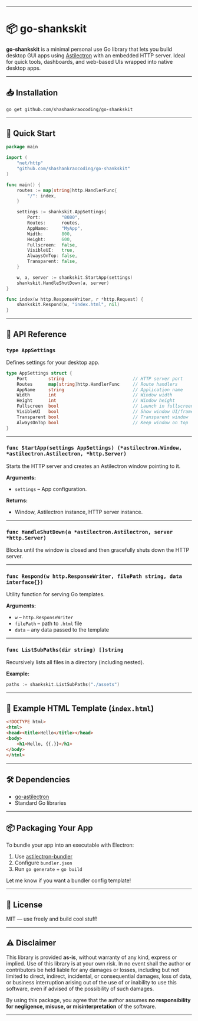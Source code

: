 
---

# 📦 go-shankskit

**go-shankskit** is a minimal personal use Go library that lets you build desktop GUI apps using [Astilectron](https://github.com/asticode/go-astilectron) with an embedded HTTP server. Ideal for quick tools, dashboards, and web-based UIs wrapped into native desktop apps.

---

## 📥 Installation

```bash
go get github.com/shashankraocoding/go-shankskit
```

---

## 🚀 Quick Start

```go
package main

import (
    "net/http"
    "github.com/shashankraocoding/go-shankskit"
)

func main() {
    routes := map[string]http.HandlerFunc{
        "/": index,
    }

    settings := shankskit.AppSettings{
        Port:        "8080",
        Routes:      routes,
        AppName:     "MyApp",
        Width:       800,
        Height:      600,
        Fullscreen:  false,
        VisibleUI:   true,
        AlwaysOnTop: false,
        Transparent: false,
    }

    w, a, server := shankskit.StartApp(settings)
    shankskit.HandleShutDown(a, server)
}

func index(w http.ResponseWriter, r *http.Request) {
    shankskit.Respond(w, "index.html", nil)
}
```

---

## 🧱 API Reference

### `type AppSettings`

Defines settings for your desktop app.

```go
type AppSettings struct {
    Port        string                          // HTTP server port
    Routes      map[string]http.HandlerFunc     // Route handlers
    AppName     string                          // Application name
    Width       int                             // Window width
    Height      int                             // Window height
    Fullscreen  bool                            // Launch in fullscreen
    VisibleUI   bool                            // Show window UI/frame
    Transparent bool                            // Transparent window
    AlwaysOnTop bool                            // Keep window on top
}
```

---

### `func StartApp(settings AppSettings) (*astilectron.Window, *astilectron.Astilectron, *http.Server)`

Starts the HTTP server and creates an Astilectron window pointing to it.

**Arguments:**

* `settings` – App configuration.

**Returns:**

* Window, Astilectron instance, HTTP server instance.

---

### `func HandleShutDown(a *astilectron.Astilectron, server *http.Server)`

Blocks until the window is closed and then gracefully shuts down the HTTP server.

---

### `func Respond(w http.ResponseWriter, filePath string, data interface{})`

Utility function for serving Go templates.

**Arguments:**

* `w` – `http.ResponseWriter`
* `filePath` – path to `.html` file
* `data` – any data passed to the template

---

### `func ListSubPaths(dir string) []string`

Recursively lists all files in a directory (including nested).

**Example:**

```go
paths := shankskit.ListSubPaths("./assets")
```

---

## 📂 Example HTML Template (`index.html`)

```html
<!DOCTYPE html>
<html>
<head><title>Hello</title></head>
<body>
    <h1>Hello, {{.}}</h1>
</body>
</html>
```

---

## 🛠 Dependencies

* [go-astilectron](https://github.com/asticode/go-astilectron)
* Standard Go libraries

---

## 📦 Packaging Your App

To bundle your app into an executable with Electron:

1. Use [astilectron-bundler](https://github.com/asticode/go-astilectron-bundler)
2. Configure `bundler.json`
3. Run `go generate` + `go build`

Let me know if you want a bundler config template!

---

## 💬 License

MIT — use freely and build cool stuff!

---

## ⚠️ Disclaimer

This library is provided **as-is**, without warranty of any kind, express or implied. Use of this library is at your own risk. In no event shall the author or contributors be held liable for any damages or losses, including but not limited to direct, indirect, incidental, or consequential damages, loss of data, or business interruption arising out of the use of or inability to use this software, even if advised of the possibility of such damages.

By using this package, you agree that the author assumes **no responsibility for negligence, misuse, or misinterpretation** of the software.

---
